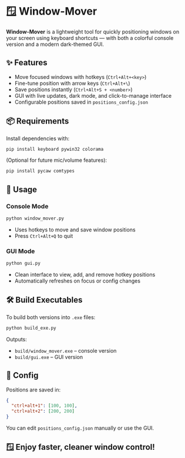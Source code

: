 # 🪟 Window-Mover

**Window-Mover** is a lightweight tool for quickly positioning windows on your screen using keyboard shortcuts — with both a colorful console version and a modern dark-themed GUI.


## ✨ Features
- Move focused windows with hotkeys (`Ctrl+Alt+<key>`)
- Fine-tune position with arrow keys (`Ctrl+Alt+\`)
- Save positions instantly (`Ctrl+Alt+S + <number>`)
- GUI with live updates, dark mode, and click-to-manage interface
- Configurable positions saved in `positions_config.json`


## 📦 Requirements
Install dependencies with:

```bash
pip install keyboard pywin32 colorama
```

(Optional for future mic/volume features):

```bash
pip install pycaw comtypes
```


## 🚀 Usage
### Console Mode
```bash
python window_mover.py
```

- Uses hotkeys to move and save window positions
- Press `Ctrl+Alt+Q` to quit

### GUI Mode
```bash
python gui.py
```

- Clean interface to view, add, and remove hotkey positions
- Automatically refreshes on focus or config changes


## 🛠️ Build Executables
To build both versions into `.exe` files:
```bash
python build_exe.py
```

Outputs:
- `build/window_mover.exe` – console version
- `build/gui.exe` – GUI version


## 📝 Config
Positions are saved in:
```json
{
  "ctrl+alt+1": [100, 100],
  "ctrl+alt+2": [200, 200]
}
```

You can edit `positions_config.json` manually or use the GUI.


## 🪟 Enjoy faster, cleaner window control!
